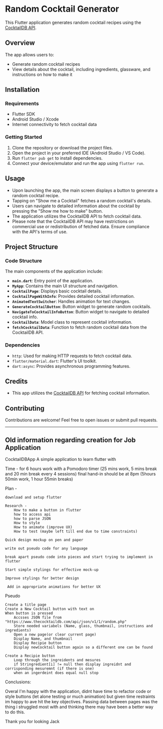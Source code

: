 # Random Cocktail Generator

This Flutter application generates random cocktail recipes using the [CocktailDB API](https://www.thecocktaildb.com/api.php).

## Overview

The app allows users to:

- Generate random cocktail recipes
- View details about the cocktail, including ingredients, glassware, and instructions on how to make it

## Installation

### Requirements

- Flutter SDK
- Android Studio / Xcode
- Internet connectivity to fetch cocktail data

### Getting Started

1. Clone the repository or download the project files.
2. Open the project in your preferred IDE (Android Studio / VS Code).
3. Run `flutter pub get` to install dependencies.
4. Connect your device/emulator and run the app using `flutter run`.

## Usage

- Upon launching the app, the main screen displays a button to generate a random cocktail recipe.
- Tapping on "Show me a Cocktail" fetches a random cocktail's details.
- Users can navigate to detailed information about the cocktail by pressing the "Show me how to make" button.
- The application utilizes the CocktailDB API to fetch cocktail data.
- Please note that the CocktailDB API may have restrictions on commercial use or redistribution of fetched data. Ensure compliance with the API's terms of use.


## Project Structure

### Code Structure

The main components of the application include:

- **`main.dart`**: Entry point of the application.
- **`MyApp`**: Contains the main UI structure and navigation.
- **`CocktailPage`**: Displays basic cocktail details.
- **`CocktailPageWithInfo`**: Provides detailed cocktail information.
- **`AnimatedTextSwitcher`**: Handles animation for text changes.
- **`GenerateCocktailButton`**: Button widget to generate random cocktails.
- **`NavigateToCocktailInfoButton`**: Button widget to navigate to detailed cocktail info.
- **`CocktailData`**: Model class to represent cocktail information.
- **`fetchCocktailData`**: Function to fetch random cocktail data from the CocktailDB API.

### Dependencies

- `http`: Used for making HTTP requests to fetch cocktail data.
- `flutter/material.dart`: Flutter's UI toolkit.
- `dart:async`: Provides asynchronous programming features.

## Credits

- This app utilizes the [CocktailDB API](https://www.thecocktaildb.com/api.php) for fetching cocktail information.

## Contributing

Contributions are welcome! Feel free to open issues or submit pull requests.

---


## Old information regarding creation for Job Application




CocktailDBApp
A simple application to learn flutter with

Time -
for 6 hours work with a Pomodoro timer (25 mins work, 5 mins break and 20 min break every 4 sessions)
final hand-in should be at 8pm (5hours 50min work, 1 hour 55min breaks)

Plan -

	download and setup flutter

	Research -
		How to make a button in flutter
		how to access api
		how to parse JSON
		How to style
		How to animate (improve UX)
		How to test (maybe left till end due to time constraints)

	Quick design mockup on pen and paper

	write out pseudo code for any language

	break apart pseudo code into pieces and start trying to implement in flutter

	Start simple stylings for effective mock-up

	Improve stylings for better design
	
	 Add in appropriate animations for better UX

Pseudo

	Create a title page
	Create a New Cocktail button with text on
	When button is pressed
		Accsses JSON file from "https://www.thecocktaildb.com/api/json/v1/1/random.php"
		Store needed variabels (Name, glass, thumbnail, instructions and ingredients)
		Open a new page(or clear current page)
		Display Name, and thumbnail 
		Display Recipie button
		Display newCocktail button again so a different one can be found

	Create a Recipie button
		Loop through the ingreidents and mesures
		if Stringredient[i] != null then display ingreidnt and corrisponding mesuremnt (if there is one) 
		when an ingerdeint does equal null stop
		 

Conclusions:

Overal I'm happy with the application, didnt have time to refactor code or style buttons (let alone testing or much animation) but given time restraints im happy to ave hit the key objectives.
Passing data between pages was the thing i struggled most with and thinking there may have been a better way to do this.

Thank you for looking 
Jack		
